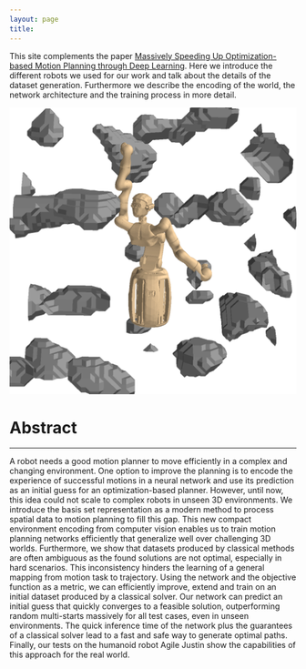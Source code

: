 ```yaml
---
layout: page
title: 
---
```


This site complements the paper [Massively Speeding Up Optimization-based Motion Planning through Deep Learning](https://arxiv.org).
Here we introduce the different robots we used for our work and talk about the details of the dataset generation.
Furthermore we describe the encoding of the world, the network architecture and the training process in more detail.

![Justin](/assets/imgs/Justin_in_Action.png)


# Abstract
---
A robot needs a good motion planner to move efficiently in a complex and changing environment. 
One option to improve the planning is to encode the experience of successful motions in a neural network and use its prediction as an initial guess for an optimization-based planner. 
However, until now, this idea could not scale to complex robots in unseen 3D environments. We introduce the basis set representation as a modern method to process spatial data to motion planning to fill this gap. 
This new compact environment encoding from computer vision enables us to train motion planning networks efficiently that generalize well over challenging 3D worlds.
Furthermore, we show that datasets produced by classical methods are often ambiguous as the found solutions are not optimal, especially in hard scenarios. 
This inconsistency hinders the learning of a general mapping from motion task to trajectory. 
Using the network and the objective function as a metric, we can efficiently improve, extend and train on an initial dataset produced by a classical solver. 
Our network can predict an initial guess that quickly converges to a feasible solution, outperforming random multi-starts massively for all test cases, even in unseen environments. 
The quick inference time of the network plus the guarantees of a classical solver lead to a fast and safe way to generate optimal paths. 
Finally, our tests on the humanoid robot Agile Justin show the capabilities of this approach for the real world.
